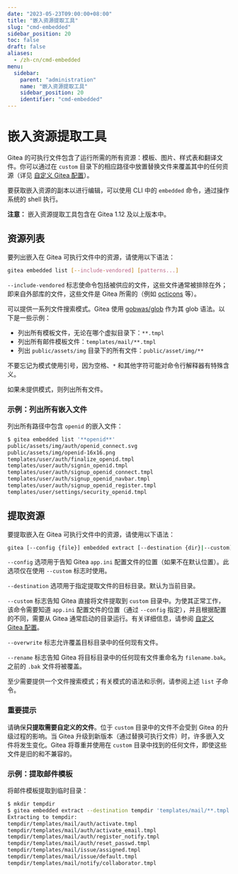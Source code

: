 ```yaml
---
date: "2023-05-23T09:00:00+08:00"
title: "嵌入资源提取工具"
slug: "cmd-embedded"
sidebar_position: 20
toc: false
draft: false
aliases:
  - /zh-cn/cmd-embedded
menu:
  sidebar:
    parent: "administration"
    name: "嵌入资源提取工具"
    sidebar_position: 20
    identifier: "cmd-embedded"
---
```


# 嵌入资源提取工具

Gitea 的可执行文件包含了运行所需的所有资源：模板、图片、样式表和翻译文件。你可以通过在 `custom` 目录下的相应路径中放置替换文件来覆盖其中的任何资源（详见 [自定义 Gitea 配置](administration/customizing-gitea.md)）。

要获取嵌入资源的副本以进行编辑，可以使用 CLI 中的 `embedded` 命令，通过操作系统的 shell 执行。

**注意：** 嵌入资源提取工具包含在 Gitea 1.12 及以上版本中。

## 资源列表

要列出嵌入在 Gitea 可执行文件中的资源，请使用以下语法：

```sh
gitea embedded list [--include-vendored] [patterns...]
```

`--include-vendored` 标志使命令包括被供应的文件，这些文件通常被排除在外；即来自外部库的文件，这些文件是 Gitea 所需的（例如 [octicons](https://octicons.github.com/) 等）。

可以提供一系列文件搜索模式。Gitea 使用 [gobwas/glob](https://github.com/gobwas/glob) 作为其 glob 语法。以下是一些示例：

- 列出所有模板文件，无论在哪个虚拟目录下：`**.tmpl`
- 列出所有邮件模板文件：`templates/mail/**.tmpl`
- 列出 `public/assets/img` 目录下的所有文件：`public/asset/img/**`

不要忘记为模式使用引号，因为空格、`*` 和其他字符可能对命令行解释器有特殊含义。

如果未提供模式，则列出所有文件。

### 示例：列出所有嵌入文件

列出所有路径中包含 `openid` 的嵌入文件：

```sh
$ gitea embedded list '**openid**'
public/assets/img/auth/openid_connect.svg
public/assets/img/openid-16x16.png
templates/user/auth/finalize_openid.tmpl
templates/user/auth/signin_openid.tmpl
templates/user/auth/signup_openid_connect.tmpl
templates/user/auth/signup_openid_navbar.tmpl
templates/user/auth/signup_openid_register.tmpl
templates/user/settings/security_openid.tmpl
```

## 提取资源

要提取嵌入在 Gitea 可执行文件中的资源，请使用以下语法：

```sh
gitea [--config {file}] embedded extract [--destination {dir}|--custom] [--overwrite|--rename] [--include-vendored] {patterns...}
```

`--config` 选项用于告知 Gitea `app.ini` 配置文件的位置（如果不在默认位置）。此选项仅在使用 `--custom` 标志时使用。

`--destination` 选项用于指定提取文件的目标目录。默认为当前目录。

`--custom` 标志告知 Gitea 直接将文件提取到 `custom` 目录中。为使其正常工作，该命令需要知道 `app.ini` 配置文件的位置（通过 `--config` 指定），并且根据配置的不同，需要从 Gitea 通常启动的目录运行。有关详细信息，请参阅 [自定义 Gitea 配置](administration/customizing-gitea.md)。

`--overwrite` 标志允许覆盖目标目录中的任何现有文件。

`--rename` 标志告知 Gitea 将目标目录中的任何现有文件重命名为 `filename.bak`。之前的 `.bak` 文件将被覆盖。

至少需要提供一个文件搜索模式；有关模式的语法和示例，请参阅上述 `list` 子命令。

### 重要提示

请确保**只提取需要自定义的文件**。位于 `custom` 目录中的文件不会受到 Gitea 的升级过程的影响。当 Gitea 升级到新版本（通过替换可执行文件）时，许多嵌入文件将发生变化。Gitea 将尊重并使用在 `custom` 目录中找到的任何文件，即使这些文件是旧的和不兼容的。

### 示例：提取邮件模板

将邮件模板提取到临时目录：

```sh
$ mkdir tempdir
$ gitea embedded extract --destination tempdir 'templates/mail/**.tmpl'
Extracting to tempdir:
tempdir/templates/mail/auth/activate.tmpl
tempdir/templates/mail/auth/activate_email.tmpl
tempdir/templates/mail/auth/register_notify.tmpl
tempdir/templates/mail/auth/reset_passwd.tmpl
tempdir/templates/mail/issue/assigned.tmpl
tempdir/templates/mail/issue/default.tmpl
tempdir/templates/mail/notify/collaborator.tmpl
```
